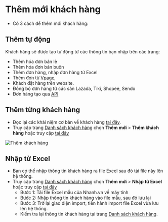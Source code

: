 # Thêm mới khách hàng

* Có 3 cách để thêm mới khách hàng:

## Thêm tự động

Khách hàng sẽ được tạo tự động từ các thông tin bạn nhập trên các trang:
* Thêm hóa đơn bán lẻ
* Thêm hóa đơn bán buôn
* Thêm đơn hàng, nhập đơn hàng từ Excel 
* Thêm đơn từ [Vpage](https://vpage.nhanh.vn), 
* Khách đặt hàng trên website.
* Đồng bộ đơn hàng từ các sàn Lazada, Tiki, Shopee, Sendo
* Đơn hàng tạo qua [API](https://developers.nhanh.vn/send-data-to-nhanh.vn/add-2)

## Thêm từng khách hàng

* Đọc lại các khái niệm cơ bản về khách hàng [tại đây](https://manual.nhanh.vn/khach-hang/gioi-thieu).
* Truy cập trang [Danh sách khách hàng](https://new.nhanh.vn/customer/code/customerlist) chọn **Thêm mới** > **Thêm khách hàng** hoặc truy cập [tại đây](https://new.nhanh.vn/customer/code/add)

![Thêm khách hàng](https://raw.githubusercontent.com/nhanhapi/manual/master/docs/khach-hang/img/ds-khach-hang-1a.jpg)

## Nhập từ Excel

* Bạn có thể nhập thông tin khách hàng ra file Excel sau đó tải file này lên hệ thống.
* Truy cập trang [Danh sách khách hàng](https://new.nhanh.vn/customer/code/customerlist) chọn **Thêm mới** > **Nhập từ Excel** hoặc truy cập [tại đây](https://new.nhanh.vn/customer/code/add?tab=excel)
  * Bước 1: Tải file Excel mẫu của Nhanh.vn về máy tính
  * Bước 2: Nhập thông tin khách hàng vào file mẫu, sau đó lưu lại
  * Bước 3: Trở lại giao diện import, tiến hành import file Excel vừa lưu lên hệ thống.
  * Kiểm tra lại thông tin khách hàng tại trang [Danh sách khách hàng](https://new.nhanh.vn/customer/code/customerlist).
